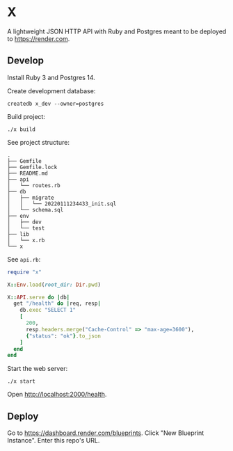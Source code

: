 # X

A lightweight JSON HTTP API with Ruby and Postgres
meant to be deployed to <https://render.com>.

## Develop

Install Ruby 3 and Postgres 14.

Create development database:

```
createdb x_dev --owner=postgres
```

Build project:

```
./x build
```

See project structure:

```
.
├── Gemfile
├── Gemfile.lock
├── README.md
├── api
│   └── routes.rb
├── db
│   ├── migrate
│   │   └── 20220111234433_init.sql
│   └── schema.sql
├── env
│   ├── dev
│   └── test
├── lib
│   └── x.rb
└── x
```

See `api.rb`:

```ruby
require "x"

X::Env.load(root_dir: Dir.pwd)

X::API.serve do |db|
  get "/health" do |req, resp|
    db.exec "SELECT 1"
    [
      200,
      resp.headers.merge("Cache-Control" => "max-age=3600"),
      {"status": "ok"}.to_json
    ]
  end
end
```

Start the web server:

```
./x start
```

Open <http://localhost:2000/health>.

## Deploy

Go to <https://dashboard.render.com/blueprints>.
Click "New Blueprint Instance".
Enter this repo's URL.
